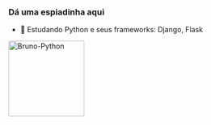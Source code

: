 ### Dá uma espiadinha aqui

- 💾 Estudando Python e seus frameworks: Django, Flask



<div>
  <a href=https://github.com/Macedopy>
  <img align="center" alt="Bruno-Python" height="150cm" src=[https://img.shields.io/badge/Gmail-D14836?style=for-the-badge&logo=gmail&logoColor=white](https://img.shields.io/badge/Python-14354C?style=for-the-badge&logo=python&logoColor=white)>
</div>

  
